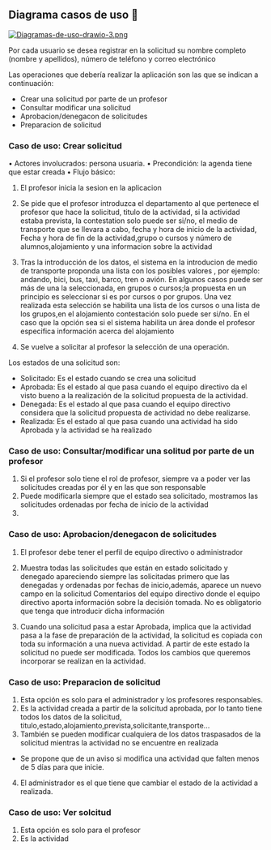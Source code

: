 
## Diagrama casos de uso 💢

[![Diagramas-de-uso-drawio-3.png](https://i.postimg.cc/0yWp92tQ/Diagramas-de-uso-drawio-3.png)](https://postimg.cc/w1NtVHY8)

Por cada usuario se desea registrar en la
solicitud su nombre completo (nombre y apellidos), número de teléfono y correo electrónico

Las operaciones que debería realizar la aplicación son las que se indican a continuación:

- Crear una solicitud por parte de un profesor 
- Consultar modificar una solicitud 
- Aprobacion/denegacon de solicitudes
- Preparacion de solicitud


### Caso de uso: Crear solicitud 

• Actores involucrados: persona usuaria.
• Precondición: la agenda tiene que estar creada
• Flujo básico:
1. El profesor inicia la sesion en la aplicacion

2. Se pide que el profesor introduzca el departamento al que pertenece el profesor que hace la solicitud, titulo de la actividad, si la actividad estaba prevista, la contestation solo puede ser si/no, el medio de transporte que se llevara a cabo, fecha y hora de inicio de la actividad, Fecha y hora de fin de la actividad,grupo o cursos y número de alumnos,alojamiento y una informacion sobre la actividad

3. Tras la introducción de los datos, el sistema en la introducion de medio de transporte proponda una lista con los posibles valores , por ejemplo: andando, bici, bus, taxi, barco, tren o avión. En algunos casos puede ser más de una la
seleccionada, en grupos o cursos;la propuesta en un principio es seleccionar si es por cursos o por grupos. Una vez realizada esta selección se habilita una lista de los
cursos o una lista de los grupos,en el alojamiento  contestación solo puede ser si/no. En el caso que la opción sea si el sistema habilita un área donde el profesor especifica información acerca del alojamiento 


4. Se vuelve a solicitar al profesor la selección de una operación.


Los estados de una solicitud son:
* Solicitado: Es el estado cuando se crea una solicitud
* Aprobada: Es el estado al que pasa cuando el equipo directivo da el visto bueno a la
realización de la solicitud propuesta de la actividad.
* Denegada: Es el estado al que pasa cuando el equipo directivo considera que la solicitud propuesta de actividad no debe realizarse.
* Realizada: Es el estado al que pasa cuando una actividad ha sido Aprobada y la actividad
se ha realizado

### Caso de uso: Consultar/modificar una solitud por parte de un profesor 

1. Si el profesor solo tiene el rol de profesor, siempre va a poder ver las solicitudes creadas por él y en las que son responsable
2. Puede modificarla siempre que el estado sea solicitado,
mostramos las solicitudes ordenadas por fecha de inicio de la actividad
3. 

### Caso de uso: Aprobacion/denegacon de solicitudes
1. El profesor debe tener el perfil de equipo directivo o administrador


2. Muestra todas las solicitudes que están en estado solicitado y denegado apareciendo siempre las solicitadas primero que las denegadas y ordenadas por fechas de inicio,además, aparece un nuevo campo en la solicitud Comentarios del equipo directivo donde el equipo directivo aporta información sobre la decisión tomada. No es obligatorio que tenga que introducir dicha información
3. Cuando una solicitud pasa a estar Aprobada, implica que la actividad pasa a la fase de
preparación de la actividad, la solicitud es copiada con toda su información a una nueva
actividad. A partir de este estado la solicitud no puede ser modificada. Todos los cambios que
queremos incorporar se realizan en la actividad.

### Caso de uso: Preparacion de solicitud

1. Esta opción es solo para el administrador y los profesores responsables.
2.  Es la actividad creada a partir de la solicitud aprobada, por lo tanto tiene todos los datos de la solicitud, titulo,estado,alojamiento,prevista,solicitante,transporte...
3. También se pueden modificar cualquiera de los datos traspasados de la solicitud mientras la
actividad no se encuentre en realizada
* Se propone que de un aviso si modifica una actividad que falten menos de 5 días para que inicie.
4. El administrador es el que tiene que cambiar el estado de la actividad a realizada.

### Caso de uso: Ver solcitud

1. Esta opción es solo para el profesor
2. Es la actividad 
  
